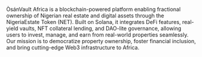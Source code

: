 ÒsánVault Africa is a blockchain-powered platform enabling fractional ownership of Nigerian real estate and digital assets through the NigeriaEstate Token (NET). Built on Solana, it integrates DeFi features, real-yield vaults, NFT collateral lending, and DAO-lite governance, allowing users to invest, manage, and earn from real-world properties seamlessly. Our mission is to democratize property ownership, foster financial inclusion, and bring cutting-edge Web3 infrastructure to Africa.
